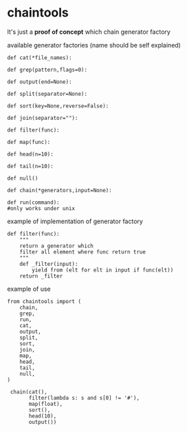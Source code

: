 # chaintools

It's just a **proof of concept**
which chain generator factory

available generator factories
(name should be self explained)

    def cat(*file_names):

    def grep(pattern,flags=0):

    def output(end=None):
    
    def split(separator=None):
    
    def sort(key=None,reverse=False):
    
    def join(separator=""):
    
    def filter(func):
    
    def map(func):
    
    def head(n=10):
    
    def tail(n=10):
	
	def null()
	
    def chain(*generators,input=None):

    def run(command):
    #only works under unix

example of  implementation of generator factory


    def filter(func):
        """
        return a generator which
        filter all element where func return true
        """
        def _filter(input):
            yield from (elt for elt in input if func(elt))
        return _filter


example of use

	from chaintools import (
		chain,
		grep,
		run,
		cat,
		output,
		split,
		sort,
		join,
		map,
		head,
		tail,
		null,
	)
	
     chain(cat(),
           filter(lambda s: s and s[0] != '#'),
           map(float),
           sort(),
           head(10),
           output())
